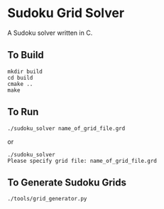# Sudoku Grid Solver

A Sudoku solver written in C. 

## To Build
```
mkdir build
cd build
cmake ..
make
```

## To Run 
```
./sudoku_solver name_of_grid_file.grd
```

or 

```
./sudoku_solver 
Please specify grid file: name_of_grid_file.grd
```

## To Generate Sudoku Grids
```
./tools/grid_generator.py
```

